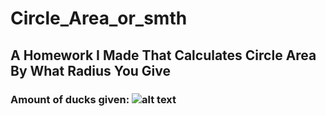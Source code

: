 # Circle_Area_or_smth
## A Homework I Made That Calculates Circle Area By What Radius You Give 
### Amount of ducks given: ![alt text](https://media.tenor.com/1KSuHi0XOIgAAAAj/xd.gif "Logo Title Text 1")

